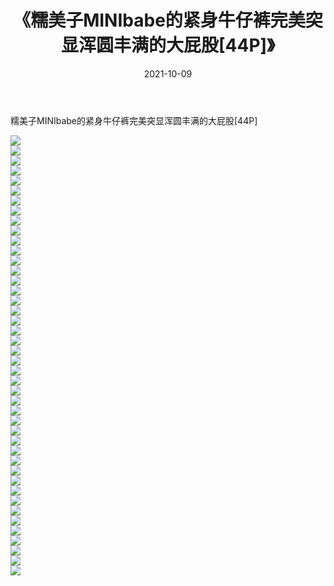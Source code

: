 ﻿---
layout: post
title:  《糯美子MINIbabe的紧身牛仔裤完美突显浑圆丰满的大屁股[44P]》
date:   2021-10-09
img: http://pic.660000.xyz/1:/性感/2021/糯美子MINIbabe的紧身牛仔裤完美突显浑圆丰满的大屁股[44P]/000.jpg
categories: [美女, 清纯, 唯美]
---

糯美子MINIbabe的紧身牛仔裤完美突显浑圆丰满的大屁股[44P]

  ![](http://pic.660000.xyz/1:/性感/2021/糯美子MINIbabe的紧身牛仔裤完美突显浑圆丰满的大屁股[44P]/001.jpg) <br> ![](http://pic.660000.xyz/1:/性感/2021/糯美子MINIbabe的紧身牛仔裤完美突显浑圆丰满的大屁股[44P]/002.jpg) <br> ![](http://pic.660000.xyz/1:/性感/2021/糯美子MINIbabe的紧身牛仔裤完美突显浑圆丰满的大屁股[44P]/003.jpg) <br> ![](http://pic.660000.xyz/1:/性感/2021/糯美子MINIbabe的紧身牛仔裤完美突显浑圆丰满的大屁股[44P]/004.jpg) <br> ![](http://pic.660000.xyz/1:/性感/2021/糯美子MINIbabe的紧身牛仔裤完美突显浑圆丰满的大屁股[44P]/005.jpg) <br> ![](http://pic.660000.xyz/1:/性感/2021/糯美子MINIbabe的紧身牛仔裤完美突显浑圆丰满的大屁股[44P]/006.jpg) <br> ![](http://pic.660000.xyz/1:/性感/2021/糯美子MINIbabe的紧身牛仔裤完美突显浑圆丰满的大屁股[44P]/007.jpg) <br> ![](http://pic.660000.xyz/1:/性感/2021/糯美子MINIbabe的紧身牛仔裤完美突显浑圆丰满的大屁股[44P]/008.jpg) <br> ![](http://pic.660000.xyz/1:/性感/2021/糯美子MINIbabe的紧身牛仔裤完美突显浑圆丰满的大屁股[44P]/009.jpg) <br> ![](http://pic.660000.xyz/1:/性感/2021/糯美子MINIbabe的紧身牛仔裤完美突显浑圆丰满的大屁股[44P]/010.jpg) <br> ![](http://pic.660000.xyz/1:/性感/2021/糯美子MINIbabe的紧身牛仔裤完美突显浑圆丰满的大屁股[44P]/011.jpg) <br> ![](http://pic.660000.xyz/1:/性感/2021/糯美子MINIbabe的紧身牛仔裤完美突显浑圆丰满的大屁股[44P]/012.jpg) <br> ![](http://pic.660000.xyz/1:/性感/2021/糯美子MINIbabe的紧身牛仔裤完美突显浑圆丰满的大屁股[44P]/013.jpg) <br> ![](http://pic.660000.xyz/1:/性感/2021/糯美子MINIbabe的紧身牛仔裤完美突显浑圆丰满的大屁股[44P]/014.jpg) <br> ![](http://pic.660000.xyz/1:/性感/2021/糯美子MINIbabe的紧身牛仔裤完美突显浑圆丰满的大屁股[44P]/015.jpg) <br> ![](http://pic.660000.xyz/1:/性感/2021/糯美子MINIbabe的紧身牛仔裤完美突显浑圆丰满的大屁股[44P]/016.jpg) <br> ![](http://pic.660000.xyz/1:/性感/2021/糯美子MINIbabe的紧身牛仔裤完美突显浑圆丰满的大屁股[44P]/017.jpg) <br> ![](http://pic.660000.xyz/1:/性感/2021/糯美子MINIbabe的紧身牛仔裤完美突显浑圆丰满的大屁股[44P]/018.jpg) <br> ![](http://pic.660000.xyz/1:/性感/2021/糯美子MINIbabe的紧身牛仔裤完美突显浑圆丰满的大屁股[44P]/019.jpg) <br> ![](http://pic.660000.xyz/1:/性感/2021/糯美子MINIbabe的紧身牛仔裤完美突显浑圆丰满的大屁股[44P]/020.jpg) <br> ![](http://pic.660000.xyz/1:/性感/2021/糯美子MINIbabe的紧身牛仔裤完美突显浑圆丰满的大屁股[44P]/021.jpg) <br> ![](http://pic.660000.xyz/1:/性感/2021/糯美子MINIbabe的紧身牛仔裤完美突显浑圆丰满的大屁股[44P]/022.jpg) <br> ![](http://pic.660000.xyz/1:/性感/2021/糯美子MINIbabe的紧身牛仔裤完美突显浑圆丰满的大屁股[44P]/023.jpg) <br> ![](http://pic.660000.xyz/1:/性感/2021/糯美子MINIbabe的紧身牛仔裤完美突显浑圆丰满的大屁股[44P]/024.jpg) <br> ![](http://pic.660000.xyz/1:/性感/2021/糯美子MINIbabe的紧身牛仔裤完美突显浑圆丰满的大屁股[44P]/025.jpg) <br> ![](http://pic.660000.xyz/1:/性感/2021/糯美子MINIbabe的紧身牛仔裤完美突显浑圆丰满的大屁股[44P]/026.jpg) <br> ![](http://pic.660000.xyz/1:/性感/2021/糯美子MINIbabe的紧身牛仔裤完美突显浑圆丰满的大屁股[44P]/027.jpg) <br> ![](http://pic.660000.xyz/1:/性感/2021/糯美子MINIbabe的紧身牛仔裤完美突显浑圆丰满的大屁股[44P]/028.jpg) <br> ![](http://pic.660000.xyz/1:/性感/2021/糯美子MINIbabe的紧身牛仔裤完美突显浑圆丰满的大屁股[44P]/029.jpg) <br> ![](http://pic.660000.xyz/1:/性感/2021/糯美子MINIbabe的紧身牛仔裤完美突显浑圆丰满的大屁股[44P]/030.jpg) <br> ![](http://pic.660000.xyz/1:/性感/2021/糯美子MINIbabe的紧身牛仔裤完美突显浑圆丰满的大屁股[44P]/031.jpg) <br> ![](http://pic.660000.xyz/1:/性感/2021/糯美子MINIbabe的紧身牛仔裤完美突显浑圆丰满的大屁股[44P]/032.jpg) <br> ![](http://pic.660000.xyz/1:/性感/2021/糯美子MINIbabe的紧身牛仔裤完美突显浑圆丰满的大屁股[44P]/033.jpg) <br> ![](http://pic.660000.xyz/1:/性感/2021/糯美子MINIbabe的紧身牛仔裤完美突显浑圆丰满的大屁股[44P]/034.jpg) <br> ![](http://pic.660000.xyz/1:/性感/2021/糯美子MINIbabe的紧身牛仔裤完美突显浑圆丰满的大屁股[44P]/035.jpg) <br> ![](http://pic.660000.xyz/1:/性感/2021/糯美子MINIbabe的紧身牛仔裤完美突显浑圆丰满的大屁股[44P]/036.jpg) <br> ![](http://pic.660000.xyz/1:/性感/2021/糯美子MINIbabe的紧身牛仔裤完美突显浑圆丰满的大屁股[44P]/037.jpg) <br> ![](http://pic.660000.xyz/1:/性感/2021/糯美子MINIbabe的紧身牛仔裤完美突显浑圆丰满的大屁股[44P]/038.jpg) <br> ![](http://pic.660000.xyz/1:/性感/2021/糯美子MINIbabe的紧身牛仔裤完美突显浑圆丰满的大屁股[44P]/039.jpg) <br> ![](http://pic.660000.xyz/1:/性感/2021/糯美子MINIbabe的紧身牛仔裤完美突显浑圆丰满的大屁股[44P]/040.jpg) <br> ![](http://pic.660000.xyz/1:/性感/2021/糯美子MINIbabe的紧身牛仔裤完美突显浑圆丰满的大屁股[44P]/041.jpg) <br> ![](http://pic.660000.xyz/1:/性感/2021/糯美子MINIbabe的紧身牛仔裤完美突显浑圆丰满的大屁股[44P]/042.jpg) <br> ![](http://pic.660000.xyz/1:/性感/2021/糯美子MINIbabe的紧身牛仔裤完美突显浑圆丰满的大屁股[44P]/043.jpg) <br> ![](http://pic.660000.xyz/1:/性感/2021/糯美子MINIbabe的紧身牛仔裤完美突显浑圆丰满的大屁股[44P]/044.jpg) <br>